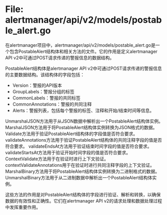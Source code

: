 # File: alertmanager/api/v2/models/postable_alert.go

在alertmanager项目中，alertmanager/api/v2/models/postable_alert.go是一个包含PostableAlert结构体和相关方法的文件。它的作用是定义alertmanager API v2中可通过POST请求传递的警报信息的数据结构。

PostableAlert结构体是alertmanager API v2中可通过POST请求传递的警报信息的主要数据结构。该结构体的字段包括：
- Version：警报的API版本
- GroupLabels：警报分组的标签
- CommonLabels：警报的共同标签
- CommonAnnotations：警报的共同注释
- Alerts：警报列表，包括每个警报的标签、注释和开始/结束时间等信息。

UnmarshalJSON方法用于从JSON数据中解析出一个PostableAlert结构体实例。
MarshalJSON方法用于将PostableAlert结构体实例转换为JSON格式的数据。
Validate方法用于验证PostableAlert结构体的字段值是否符合要求。
validateAnnotations方法用于验证PostableAlert结构体的共同注释字段的值是否符合要求。
validateEndsAt方法用于验证结束时间字段的值是否符合要求。
validateStartsAt方法用于验证开始时间字段的值是否符合要求。
ContextValidate方法用于在验证时进行上下文验证。
contextValidateAnnotations用于在验证时进行共同注释字段的上下文验证。
MarshalBinary方法用于将PostableAlert结构体实例转换为二进制格式的数据。
UnmarshalBinary方法用于从二进制数据中解析出一个PostableAlert结构体实例。

这些方法的作用是对PostableAlert结构体的字段进行验证、解析和转换，以确保数据的有效性和正确性。它们在alertmanager API v2的请求处理和数据处理过程中发挥重要作用。

